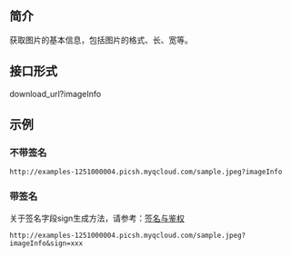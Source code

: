 ## 简介
获取图片的基本信息，包括图片的格式、长、宽等。
## 接口形式
download_url?imageInfo

## 示例

### 不带签名

```
http://examples-1251000004.picsh.myqcloud.com/sample.jpeg?imageInfo
```

### 带签名
关于签名字段sign生成方法，请参考：[签名与鉴权](http://tcecqpoc.fsphere.cn/document/product/460/6968)

```
http://examples-1251000004.picsh.myqcloud.com/sample.jpeg?imageInfo&sign=xxx
```
